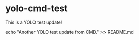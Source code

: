 # yolo-cmd-test

This is a YOLO test update!

echo "Another YOLO test update from CMD." >> README.md
